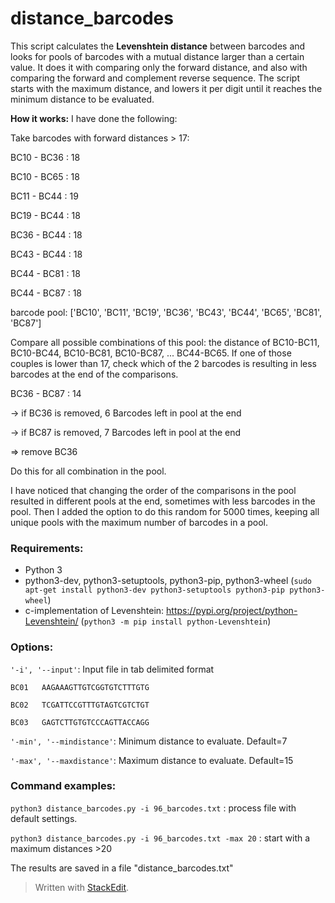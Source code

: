 # distance_barcodes
This script calculates the **Levenshtein distance** between barcodes and looks for pools of barcodes with a mutual distance larger than a certain value.  It does it with comparing only the forward distance, and also with comparing the forward and complement reverse sequence.  The script starts with the maximum distance, and lowers it per digit until it reaches the minimum distance to be evaluated.

**How it works:**
I have done the following: 

Take barcodes with forward distances > 17:

BC10 - BC36 : 18

BC10 - BC65 : 18

BC11 - BC44 : 19

BC19 - BC44 : 18

BC36 - BC44 : 18

BC43 - BC44 : 18

BC44 - BC81 : 18

BC44 - BC87 : 18

barcode pool: ['BC10', 'BC11', 'BC19', 'BC36', 'BC43', 'BC44', 'BC65', 'BC81', 'BC87']

Compare all possible combinations of this pool: the distance of BC10-BC11, BC10-BC44, BC10-BC81, BC10-BC87, ... BC44-BC65.  If one of those couples is lower than 17, check which of the 2 barcodes is resulting in less barcodes at the end of the comparisons.  

BC36 - BC87 : 14

-> if BC36 is removed, 6 Barcodes left in pool at the end

-> if BC87 is removed, 7 Barcodes left in pool at the end

=> remove BC36

Do this for all combination in the pool.

I have noticed that changing the order of the comparisons in the pool resulted in different pools at the end, sometimes with less barcodes in the pool.  Then I added the option to do this random for 5000 times, keeping all unique pools with the maximum number of barcodes in a pool.
### Requirements:
- Python 3
- python3-dev, python3-setuptools, python3-pip, python3-wheel
  (`sudo apt-get install python3-dev python3-setuptools python3-pip python3-wheel`)
- c-implementation of Levenshtein: https://pypi.org/project/python-Levenshtein/
  (`python3 -m pip install python-Levenshtein`)
### Options:
`'-i', '--input'`: Input file in tab delimited format

`BC01	AAGAAAGTTGTCGGTGTCTTTGTG`

`BC02	TCGATTCCGTTTGTAGTCGTCTGT`

`BC03	GAGTCTTGTGTCCCAGTTACCAGG`

`'-min', '--mindistance'`: Minimum distance to evaluate.  Default=7

`'-max', '--maxdistance'`: Maximum distance to evaluate.  Default=15
### Command examples:

`python3 distance_barcodes.py -i 96_barcodes.txt` : process file with default settings.

`python3 distance_barcodes.py -i 96_barcodes.txt -max 20` : start with a maximum distances >20
 
The results are saved in a file "distance_barcodes.txt"

> Written with [StackEdit](https://stackedit.io/).
